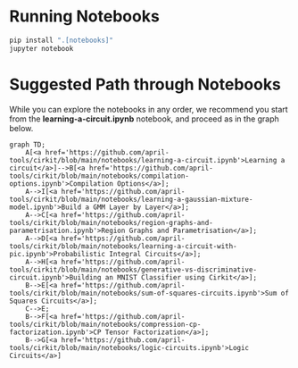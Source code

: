 # Running Notebooks


```bash
pip install ".[notebooks]"
jupyter notebook
```


# Suggested Path through Notebooks


While you can explore the notebooks in any order, we recommend you start from the **learning-a-circuit.ipynb** notebook, and proceed as in the graph below.

```mermaid
graph TD;
    A[<a href='https://github.com/april-tools/cirkit/blob/main/notebooks/learning-a-circuit.ipynb'>Learning a circuit</a>]-->B[<a href='https://github.com/april-tools/cirkit/blob/main/notebooks/compilation-options.ipynb'>Compilation Options</a>];
    A-->I[<a href='https://github.com/april-tools/cirkit/blob/main/notebooks/learning-a-gaussian-mixture-model.ipynb'>Build a GMM Layer by Layer</a>];
    A-->C[<a href='https://github.com/april-tools/cirkit/blob/main/notebooks/region-graphs-and-parametrisation.ipynb'>Region Graphs and Parametrisation</a>];
    A-->D[<a href='https://github.com/april-tools/cirkit/blob/main/notebooks/learning-a-circuit-with-pic.ipynb'>Probabilistic Integral Circuits</a>];
    A-->H[<a href='https://github.com/april-tools/cirkit/blob/main/notebooks/generative-vs-discriminative-circuit.ipynb'>Building an MNIST Classifier using Cirkit</a>];
    B-->E[<a href='https://github.com/april-tools/cirkit/blob/main/notebooks/sum-of-squares-circuits.ipynb'>Sum of Squares Circuits</a>];
    C-->E;
    B-->F[<a href='https://github.com/april-tools/cirkit/blob/main/notebooks/compression-cp-factorization.ipynb'>CP Tensor Factorization</a>];
    B-->G[<a href='https://github.com/april-tools/cirkit/blob/main/notebooks/logic-circuits.ipynb'>Logic Circuits</a>]
```

